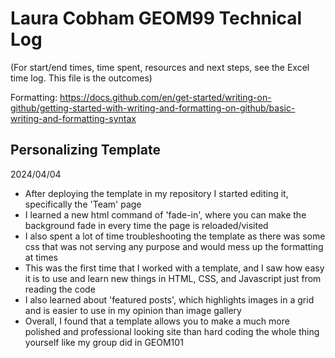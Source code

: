 # Laura Cobham GEOM99 Technical Log 
(For start/end times, time spent, resources and next steps, see the Excel time log. This file is the outcomes)

Formatting: https://docs.github.com/en/get-started/writing-on-github/getting-started-with-writing-and-formatting-on-github/basic-writing-and-formatting-syntax

## Personalizing Template

2024/04/04

- After deploying the template in my repository I started editing it, specifically the 'Team' page
- I learned a new html command of 'fade-in', where you can make the background fade in every time the page is reloaded/visited
- I also spent a lot of time troubleshooting the template as there was some css that was not serving any purpose and would mess up the formatting at times
- This was the first time that I worked with a template, and I saw how easy it is to use and learn new things in HTML, CSS, and Javascript just from reading the code
- I also learned about 'featured posts', which highlights images in a grid and is easier to use in my opinion than image gallery
- Overall, I found that a template allows you to make a much more polished and professional looking site than hard coding the whole thing yourself like my group did in GEOM101
